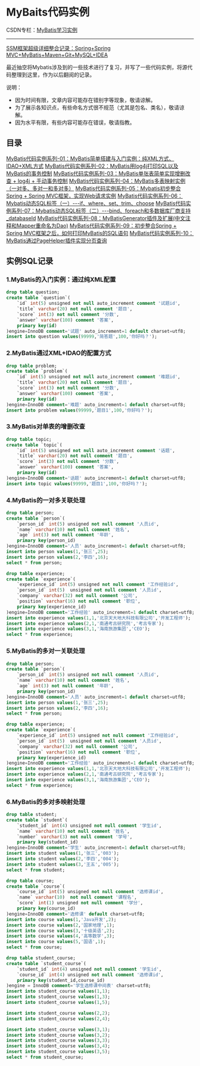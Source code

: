 # MyBaits代码实例

CSDN专栏：[MyBatis学习实例](https://blog.csdn.net/column/details/20009.html)

----------

[SSM框架超级详细整合记录：Spring+Spring MVC+MyBatis+Maven+Git+MySQL+IDEA](http://blog.csdn.net/hanchao5272/article/details/79305666)

最近抽空将Mybatis涉及到的一些技术进行了复习，并写了一些代码实例，将源代码整理到这里，作为以后翻阅的记录。

说明： 

- 因为时间有限，文章内容可能存在错别字等现象，敬请谅解。 
- 为了展示各知识点，有些命名方式很不规范（尤其是包名、类名），敬请谅解。 
- 因为水平有限，有些内容可能存在错误，敬请指教。

## 目录

[MyBatis代码实例系列-01：MyBatis简单搭建与入门实例：纯XML方式、IDAO+XML方式](http://blog.csdn.net/hanchao5272/article/details/79184403)
[MyBatis代码实例系列-02：MyBatis用log4j打印SQL以及MyBatis的事务控制](http://blog.csdn.net/hanchao5272/article/details/79200426)
[MyBatis代码实例系列-03：MyBatis单张表简单实现增删改查 + log4j + 手动事务控制](http://blog.csdn.net/hanchao5272/article/details/79244310)
[MyBatis代码实例系列-04：MyBatis多表映射实例（一对多、多对一和多对多）](http://blog.csdn.net/hanchao5272/article/details/79244359)
[MyBatis代码实例系列-05：Mybatis初步整合Spring + Spring MVC框架，实现Web请求实例](http://blog.csdn.net/hanchao5272/article/details/79247396)
[MyBatis代码实例系列-06：Mybatis动态SQL标签（一）---if、where、set、trim、choose](http://blog.csdn.net/hanchao5272/article/details/79248416)
[ MyBatis代码实例系列-07：Mybatis动态SQL标签（二）---bind、foreach和多数据库厂商支持_databaseId](http://blog.csdn.net/hanchao5272/article/details/79250556)
[MyBatis代码实例系列-08：MyBatisGenerator插件及扩展(中文注释和Mapper重命名为Dao)](http://blog.csdn.net/hanchao5272/article/details/79251828)
[MyBatis代码实例系列-09：初步整合Spring + Spring MVC框架之后，如何打印MyBatis的SQL语句](http://blog.csdn.net/hanchao5272/article/details/79253645)
[MyBatis代码实例系列-10：MyBatis通过PageHelper插件实现分页查询](http://blog.csdn.net/hanchao5272/article/details/79254394)

## 实例SQL记录
### 1.MyBatis的入门实例：通过纯XML配置
```sql
drop table question;
create table `question`(
	`id` int(5) unsigned not null auto_increment comment '试题id',
    `title` varchar(20) not null comment '题目',
    `score` int(3) not null comment '分数',
    `answer` varchar(100) comment '答案',
    primary key(id)
)engine=InnoDB comment='试题' auto_increment=1 default charset=utf8;
insert into question values(99999,'简答题',100,'你好吗？');
```
### 2.MyBatis通过XML+IDAO的配置方式
```sql
drop table problem;
create table `problem`(
	`id` int(5) unsigned not null auto_increment comment '难题id',
    `title` varchar(20) not null comment '题目',
    `score` int(3) not null comment '分数',
    `answer` varchar(100) comment '答案',
    primary key(id)
)engine=InnoDB comment='难题' auto_increment=1 default charset=utf8;
insert into problem values(99999,'题目1',100,'你好吗？');
```
### 3.MyBatis对单表的增删改查
```sql
drop table topic;
create table `topic`(
	`id` int(5) unsigned not null auto_increment comment '话题',
    `title` varchar(20) not null comment '题目',
    `score` int(3) not null comment '分数',
    `answer` varchar(100) comment '答案',
    primary key(id)
)engine=InnoDB comment='话题' auto_increment=1 default charset=utf8;
insert into topic values(99999,'题目1',100,'你好吗？');

```
### 4.MyBatis的一对多关联处理
```sql
drop table person;
create table `person`(
	`person_id` int(5) unsigned not null comment '人员id',
    `name` varchar(10) not null comment '姓名',
    `age` int(3) not null comment '年龄',
    primary key(person_id)
)engine=InnoDB comment='人员' auto_increment=1 default charset=utf8;
insert into person values(1,'张三',25);
insert into person values(2,'李四',16);
select * from person;

drop table experience;
create table `experience`(
	`experience_id` int(5) unsigned not null comment '工作经验id',
    `person_id` int(5)  unsigned not null comment '人员id',
    `company` varchar(32) not null comment '公司',
    `position` varchar(16) not null comment '职位',
    primary key(experience_id)
)engine=InnoDB comment='工作经验' auto_increment=1 default charset=utf8;
insert into experience values(1,1,'北京天大地大科技有限公司','开发工程师');
insert into experience values(2,1,'南通考古研究院','考古专家');
insert into experience values(3,1,'海南旅游集团','CEO');
select * from experience;
```
### 5.MyBatis的多对一关联处理
```sql
drop table person;
create table `person`(
	`person_id` int(5) unsigned not null comment '人员id',
    `name` varchar(10) not null comment '姓名',
    `age` int(3) not null comment '年龄',
    primary key(person_id)
)engine=InnoDB comment='人员' auto_increment=1 default charset=utf8;
insert into person values(1,'张三',25);
insert into person values(2,'李四',16);
select * from person;

drop table experience;
create table `experience`(
	`experience_id` int(5) unsigned not null comment '工作经验id',
    `person_id` int(5)  unsigned not null comment '人员id',
    `company` varchar(32) not null comment '公司',
    `position` varchar(16) not null comment '职位',
    primary key(experience_id)
)engine=InnoDB comment='工作经验' auto_increment=1 default charset=utf8;
insert into experience values(1,1,'北京天大地大科技有限公司','开发工程师');
insert into experience values(2,1,'南通考古研究院','考古专家');
insert into experience values(3,1,'海南旅游集团','CEO');
select * from experience;
```
### 6.MyBatis的多对多映射处理
```sql
drop table student;
create table `student`(
	`student_id` int(4) unsigned not null comment '学生id',
    `name` varchar(10) not null comment '姓名',
    `number` varchar(3) not null comment '学号',
    primary key(student_id)
)engine=InnoDB comment='学生' auto_increment=1 default charset=utf8;
insert into student values(1,'张三','003');
insert into student values(2,'李四','004');
insert into student values(3,'王五','005');
select * from student;

drop table course;
create table `course`(
	`course_id` int(5) unsigned not null comment '选修课id',
    `name` varchar(10)  not null comment '课程名',
    `score` int(1) unsigned not null comment '学分',
    primary key(course_id)
)engine=InnoDB comment='选修课' default charset=utf8;
insert into course values(1,'Java开发',2);
insert into course values(2,'国家地理',1);
insert into course values(3,'十级英语',2);
insert into course values(4,'高等数学',3);
insert into course values(5,'国语',1);
select * from course;

drop table student_course;
create table `student_course`(
	`student_id` int(4) unsigned not null comment '学生id',
    `course_id` int(4) unsigned not null comment '选修课id',
    primary key(student_id,course_id)
)engine = InnoDB comment='学生选修课中间表' charset=utf8;
insert into student_course values(1,1);
insert into student_course values(1,3);
insert into student_course values(1,5);

insert into student_course values(2,2);
insert into student_course values(2,4);

insert into student_course values(3,1);
insert into student_course values(3,2);
insert into student_course values(3,3);
insert into student_course values(3,4);
insert into student_course values(3,5);
select * from student_course;
```